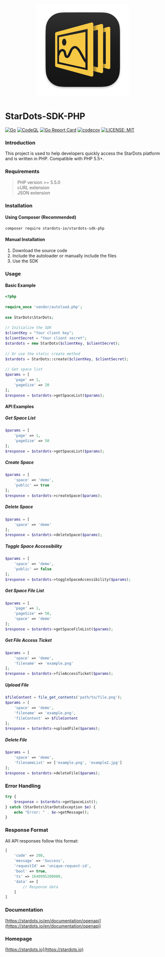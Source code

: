 <div align="center">
    <h1><img src="logo.png" alt="logo.png" title="logo.png" width="300" /></h1>
</div> 

# StarDots-SDK-PHP  

[![Go](https://github.com/stardots-io/stardots-sdk-php/actions/workflows/go.yml/badge.svg)](https://github.com/stardots-io/stardots-sdk-php/actions/workflows/go.yml)
[![CodeQL](https://github.com/stardots-io/stardots-sdk-php/actions/workflows/codeql.yml/badge.svg)](https://github.com/stardots-io/stardots-sdk-php/actions/workflows/codeql.yml)
[![Go Report Card](https://goreportcard.com/badge/github.com/stardots-io/stardots-sdk-php)](https://goreportcard.com/report/github.com/stardots-io/stardots-sdk-php)
[![codecov](https://codecov.io/github/stardots-io/stardots-sdk-php/graph/badge.svg?token=UNLOORRJHA)](https://codecov.io/github/stardots-io/stardots-sdk-php)
[![LICENSE: MIT](https://img.shields.io/github/license/stardots-io/stardots-sdk-php.svg?style=flat)](LICENSE)  

### Introduction  
This project is used to help developers quickly access the StarDots platform and is written in PHP. Compatible with PHP 5.5+.

### Requirements  
> PHP version >= 5.5.0  
> cURL extension  
> JSON extension  

### Installation  

#### Using Composer (Recommended)
```bash
composer require stardots-io/stardots-sdk-php
```

#### Manual Installation
1. Download the source code
2. Include the autoloader or manually include the files
3. Use the SDK

### Usage

#### Basic Example
```php
<?php

require_once 'vendor/autoload.php';

use StarDots\StarDots;

// Initialize the SDK
$clientKey = "Your client key";
$clientSecret = "Your client secret";
$stardots = new StarDots($clientKey, $clientSecret);

// Or use the static create method
$stardots = StarDots::create($clientKey, $clientSecret);

// Get space list
$params = [
    'page' => 1,
    'pageSize' => 20
];
$response = $stardots->getSpaceList($params);
```

#### API Examples

##### Get Space List
```php
$params = [
    'page' => 1,
    'pageSize' => 50
];
$response = $stardots->getSpaceList($params);
```

##### Create Space
```php
$params = [
    'space' => 'demo',
    'public' => true
];
$response = $stardots->createSpace($params);
```

##### Delete Space
```php
$params = [
    'space' => 'demo'
];
$response = $stardots->deleteSpace($params);
```

##### Toggle Space Accessibility
```php
$params = [
    'space' => 'demo',
    'public' => false
];
$response = $stardots->toggleSpaceAccessibility($params);
```

##### Get Space File List
```php
$params = [
    'page' => 1,
    'pageSize' => 50,
    'space' => 'demo'
];
$response = $stardots->getSpaceFileList($params);
```

##### Get File Access Ticket
```php
$params = [
    'space' => 'demo',
    'filename' => 'example.png'
];
$response = $stardots->fileAccessTicket($params);
```

##### Upload File
```php
$fileContent = file_get_contents('path/to/file.png');
$params = [
    'space' => 'demo',
    'filename' => 'example.png',
    'fileContent' => $fileContent
];
$response = $stardots->uploadFile($params);
```

##### Delete File
```php
$params = [
    'space' => 'demo',
    'filenameList' => ['example.png', 'example2.jpg']
];
$response = $stardots->deleteFile($params);
```

### Error Handling
```php
try {
    $response = $stardots->getSpaceList();
} catch (StarDots\StarDotsException $e) {
    echo "Error: " . $e->getMessage();
}
```

### Response Format
All API responses follow this format:
```php
[
    'code' => 200,
    'message' => 'Success',
    'requestId' => 'unique-request-id',
    'bool' => true,
    'ts' => 1640995200000,
    'data' => [
        // Response data
    ]
]
```

### Documentation  
[https://stardots.io/en/documentation/openapi](https://stardots.io/en/documentation/openapi)  

### Homepage  
[https://stardots.io](https://stardots.io)  